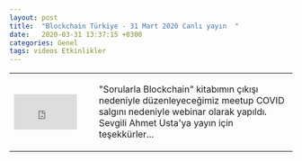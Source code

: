 ```yaml
---
layout: post
title:  "Blockchain Türkiye - 31 Mart 2020 Canlı yayın  "
date:   2020-03-31 13:37:15 +0300
categories: Genel
tags: videos Etkinlikler
---
```



<table><tr><td style="width:30%">
<iframe width="112" height="63" src="https://www.youtube.com/embed/gCjw1-4ZOAs" frameborder="0" allowfullscreen></iframe></td>
<td style="width:70%">
<p>
"Sorularla Blockchain" kitabımın çıkışı nedeniyle düzenleyeceğimiz meetup COVID salgını nedeniyle webinar olarak yapıldı. Sevgili Ahmet Usta'ya yayın için teşekkürler... 
</p>
</td></tr></table>
